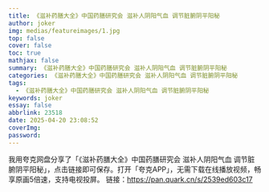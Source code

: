 ```yaml
---
title: 《滋补药膳大全》中国药膳研究会 滋补人阴阳气血 调节脏腑阴平阳秘
author: joker
img: medias/featureimages/1.jpg
top: false
cover: false
toc: true
mathjax: false
summary: 《滋补药膳大全》中国药膳研究会 滋补人阴阳气血 调节脏腑阴平阳秘
categories: 《滋补药膳大全》中国药膳研究会 滋补人阴阳气血 调节脏腑阴平阳秘
tags:
  - 《滋补药膳大全》中国药膳研究会 滋补人阴阳气血 调节脏腑阴平阳秘
keywords: joker
essay: false
abbrlink: 23518
date: 2025-04-20 23:08:52
coverImg:
password:
---
```


我用夸克网盘分享了「《滋补药膳大全》中国药膳研究会 滋补人阴阳气血 调节脏腑阴平阳秘」，点击链接即可保存。打开「夸克APP」，无需下载在线播放视频，畅享原画5倍速，支持电视投屏。
链接：https://pan.quark.cn/s/2539ed603c17
